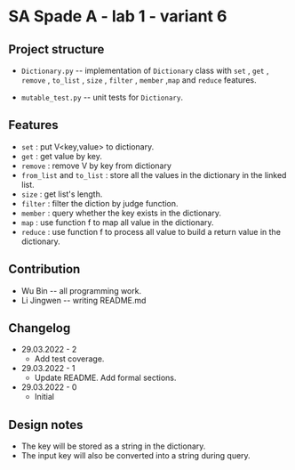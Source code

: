# SA Spade A - lab 1 - variant 6

## Project structure

- `Dictionary.py` -- implementation of `Dictionary` class with `set` , `get` , `remove` , `to_list` , `size` , `filter` , `member` ,`map` and `reduce` features.

- `mutable_test.py` -- unit tests for `Dictionary`.

## Features

- `set` : put V<key,value> to dictionary.
- `get` : get value by key.
- `remove` : remove V by key from dictionary
- `from_list` and `to_list` : store all the values in the dictionary in the linked list.
- `size` : get list's length.
- `filter` : filter the diction by judge function.
- `member` : query whether the key exists in the dictionary.
- `map` : use function f to map all value in the dictionary.
- `reduce` : use function f to process all value to build a return value in the dictionary.

## Contribution

- Wu Bin -- all programming work.
- Li Jingwen -- writing README.md

## Changelog

- 29.03.2022 - 2
  - Add test coverage.
- 29.03.2022 - 1
  - Update README. Add formal sections.
- 29.03.2022 - 0
  - Initial

## Design notes

- The key will be stored as a string in the dictionary.
- The input key will also be converted into a string during query.
